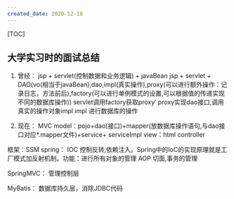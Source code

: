 ```yaml
---
created_date: 2020-12-18
---
```


[TOC]

## 大学实习时的面试总结

1. 曾经：
   jsp + servlet(控制数据和业务逻辑) + javaBean
   jsp + servlet +
   DAO(vo(相当于javaBean),dao,impl(真实操作),proxy(可以进行额外操作：记录日志，方法前后),factory(可以进行单例模式的设置,可以根据值的传递实现不同的数据库操作))
   servlet调用factory获取proxy‘
   proxy实现dao接口,调用真实的操作对象impl
   impl 进行数据库的操作

2. 现在：
   MVC
   model：pojo+dao(接口)+mapper(放数据库操作语句,与dao接口对应\*.mapper文件)+service+ serviceImpl
   view：html
   controller

框架：SSM
spring：
IOC 控制反转,依赖注入。Spring中的IoC的实现原理就是工厂模式加反射机制。功能：进行所有对象的管理
AOP 切面,事务的管理

SpringMVC：
管理控制层

MyBatis：
数据库持久层，消除JDBC代码
